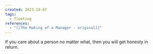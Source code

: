 ```yaml
---
created: 2023-10-07
tags:
  - fleeting
references:
  - "[[The Making of a Manager - original]]"
---
```



If you care about a person no matter what, then you will get honesty in return.